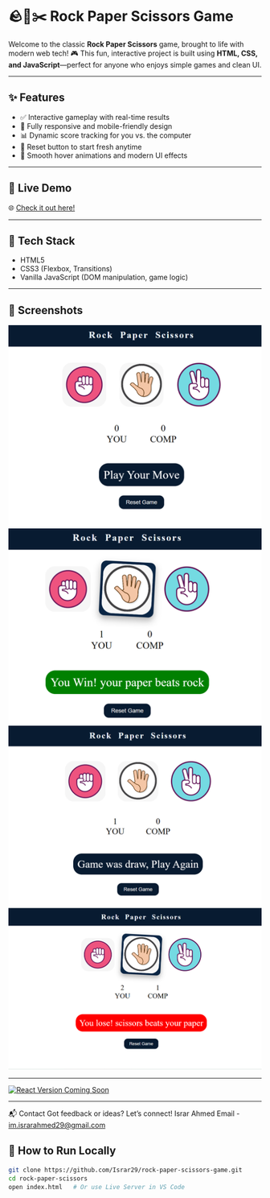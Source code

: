 # 🪨📄✂️ Rock Paper Scissors Game

Welcome to the classic **Rock Paper Scissors** game, brought to life with modern web tech! 🎮 This fun, interactive project is built using **HTML, CSS, and JavaScript**—perfect for anyone who enjoys simple games and clean UI.

---

## ✨ Features

- ✅ Interactive gameplay with real-time results
- 📱 Fully responsive and mobile-friendly design
- 📊 Dynamic score tracking for you vs. the computer
- 🔁 Reset button to start fresh anytime
- 🎨 Smooth hover animations and modern UI effects

---

## 🚀 Live Demo

🌐 [Check it out here!](https://israr29.github.io/rock-paper-scissors-game/) 

---

## 🧰 Tech Stack

- HTML5
- CSS3 (Flexbox, Transitions)
- Vanilla JavaScript (DOM manipulation, game logic)

---

## 📸 Screenshots

![Rock Paper Scissors Preview](screenshots/screenshot-1.png)
![User Win Preview](screenshots/screenshot-2.png)
![Game Draw Preview](screenshots/screenshot-3.png)
![Computer Wins Preview](screenshots/screenshot-4.png)


---

[![React Version Coming Soon](https://img.shields.io/badge/React-Version%20Coming%20Soon-blue?style=for-the-badge&logo=react)](#)


---

📬 Contact
Got feedback or ideas? Let’s connect!
Israr Ahmed
Email - im.israrahmed29@gmail.com




## 📁 How to Run Locally

```bash
git clone https://github.com/Israr29/rock-paper-scissors-game.git
cd rock-paper-scissors
open index.html   # Or use Live Server in VS Code





